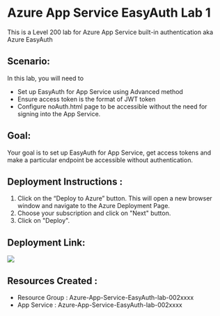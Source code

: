 # Azure App Service EasyAuth Lab 1

This is a Level 200 lab for Azure App Service built-in authentication aka Azure EasyAuth  

## Scenario:
In this lab, you will need to 
- Set up EasyAuth for App Service using Advanced method
- Ensure access token is the format of JWT token
- Configure noAuth.html page to be accessible without the need for signing into the App Service.

## Goal:
Your goal is to set up EasyAuth for App Service, get access tokens and make a particular endpoint be accessible without authentication.

## Deployment Instructions :
1.	Click on the “Deploy to Azure” button. 
   This will open a new browser window and navigate to the Azure Deployment Page. <br>
2.	Choose your subscription and click on "Next" button. <br>
3.	Click on "Deploy". <br>

## Deployment Link:
<a href="https://deploy.azure.com/?repository=https://github.com/vijaysaayi/Azure-App-Service-EasyAuth-lab-002" target="_blank">
  <img src="http://azuredeploy.net/deploybutton.png"/>
</a>

## Resources Created : 
- Resource  Group  : Azure-App-Service-EasyAuth-lab-002xxxx
- App Service      : Azure-App-Service-EasyAuth-lab-002xxxx







